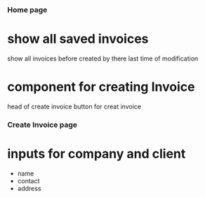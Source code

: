 ### Home page

# show all saved invoices
show all invoices before created 
by there last time of modification

# component for creating Invoice
head of create invoice
button for creat invoice

### Create Invoice page

# inputs for company and client
- name
- contact
- address